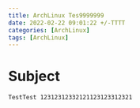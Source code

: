 ```yaml
---
title: ArchLinux Tes9999999
date: 2022-02-22 09:01:22 +/-TTTT
categories: [ArchLinux]
tags: [ArchLinux]
---
```


# Subject
    TestTest 12312312332121123123312321
